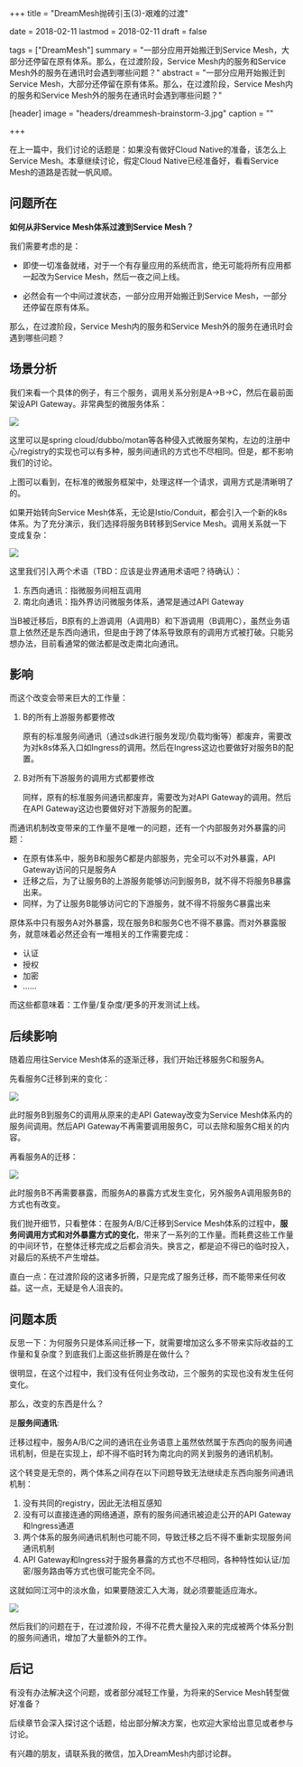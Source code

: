 +++
title = "DreamMesh抛砖引玉(3)-艰难的过渡"

date = 2018-02-11
lastmod = 2018-02-11
draft = false

tags = ["DreamMesh"]
summary = "一部分应用开始搬迁到Service Mesh，大部分还停留在原有体系。那么，在过渡阶段，Service Mesh内的服务和Service Mesh外的服务在通讯时会遇到哪些问题？"
abstract = "一部分应用开始搬迁到Service Mesh，大部分还停留在原有体系。那么，在过渡阶段，Service Mesh内的服务和Service Mesh外的服务在通讯时会遇到哪些问题？"

[header]
image = "headers/dreammesh-brainstorm-3.jpg"
caption = ""

+++

在上一篇中，我们讨论的话题是：如果没有做好Cloud Native的准备，该怎么上Service Mesh。本章继续讨论，假定Cloud Native已经准备好，看看Service Mesh的道路是否就一帆风顺。

## 问题所在

**如何从非Service Mesh体系过渡到Service Mesh？**

我们需要考虑的是：

* 即使一切准备就绪，对于一个有存量应用的系统而言，绝无可能将所有应用都一起改为Service Mesh，然后一夜之间上线。

* 必然会有一个中间过渡状态，一部分应用开始搬迁到Service Mesh，一部分还停留在原有体系。

那么，在过渡阶段，Service Mesh内的服务和Service Mesh外的服务在通讯时会遇到哪些问题？

## 场景分析

我们来看一个具体的例子，有三个服务，调用关系分别是A->B->C，然后在最前面架设API Gateway。非常典型的微服务体系：

![](images/original.png)

这里可以是spring cloud/dubbo/motan等各种侵入式微服务架构，左边的注册中心/registry的实现也可以有多种，服务间通讯的方式也不尽相同。但是，都不影响我们的讨论。

上图可以看到，在标准的微服务框架中，处理这样一个请求，调用方式是清晰明了的。

如果开始转向Service Mesh体系，无论是Istio/Conduit，都会引入一个新的k8s体系。为了充分演示，我们选择将服务B转移到Service Mesh。调用关系就一下变成复杂：

![](images/service-b-moved.png)

这里我们引入两个术语（TBD：应该是业界通用术语吧？待确认）：

1. 东西向通讯：指微服务间相互调用
2. 南北向通讯：指外界访问微服务体系，通常是通过API Gateway

当B被迁移后，B原有的上游调用（A调用B）和下游调用（B调用C），虽然业务语意上依然还是东西向通讯，但是由于跨了体系导致原有的调用方式被打破。只能另想办法，目前看通常的做法都是改走南北向通讯。

## 影响

而这个改变会带来巨大的工作量：

1. B的所有上游服务都要修改

	原有的标准服务间通讯（通过sdk进行服务发现/负载均衡等）都废弃，需要改为对k8s体系入口如Ingress的调用。然后在Ingress这边也要做好对服务B的配置。

2. B对所有下游服务的调用方式都要修改

	同样，原有的标准服务间通讯都废弃，需要改为对API Gateway的调用。然后在API Gateway这边也要做好对下游服务的配置。

而通讯机制改变带来的工作量不是唯一的问题，还有一个内部服务对外暴露的问题：

* 在原有体系中，服务B和服务C都是内部服务，完全可以不对外暴露，API Gateway访问的只是服务A
* 迁移之后，为了让服务B的上游服务能够访问到服务B，就不得不将服务B暴露出来。
* 同样，为了让服务B能够访问它的下游服务，就不得不将服务C暴露出来

原体系中只有服务A对外暴露，现在服务B和服务C也不得不暴露。而对外暴露服务，就意味着必然还会有一堆相关的工作需要完成：

- 认证
- 授权
- 加密
- ......

而这些都意味着：工作量/复杂度/更多的开发测试上线。

## 后续影响

随着应用往Service Mesh体系的逐渐迁移，我们开始迁移服务C和服务A。

先看服务C迁移到来的变化：

![](images/service-c-moved.png)

此时服务B到服务C的调用从原来的走API Gateway改变为Service Mesh体系内的服务间调用。然后API Gateway不再需要调用服务C，可以去除和服务C相关的内容。

再看服务A的迁移：

![](images/service-a-moved.png)

此时服务B不再需要暴露，而服务A的暴露方式发生变化，另外服务A调用服务B的方式也有改变。

我们抛开细节，只看整体：在服务A/B/C迁移到Service Mesh体系的过程中，**服务间调用方式和对外暴露方式的变化**，带来了一系列的工作量。而耗费这些工作量的中间环节，在整体迁移完成之后都会消失。换言之，都是迫不得已的临时投入，对最后的系统不产生增益。

直白一点：在过渡阶段的这诸多折腾，只是完成了服务迁移，而不能带来任何收益。这一点，无疑是令人沮丧的。

## 问题本质

反思一下：为何服务只是体系间迁移一下，就需要增加这么多不带来实际收益的工作量和复杂度？到底我们上面这些折腾是在做什么？

很明显，在这个过程中，我们没有任何业务改动，三个服务的实现也没有发生任何变化。

那么，改变的东西是什么？

是**服务间通讯**:

迁移过程中，服务A/B/C之间的通讯在业务语意上虽然依然属于东西向的服务间通讯机制，但是在实现上，却不得不临时转为南北向的网关到服务的通讯机制。

这个转变是无奈的，两个体系之间存在以下问题导致无法继续走东西向服务间通讯机制：

1. 没有共同的registry，因此无法相互感知
2. 没有可以直接连通的网络通道，原有的服务间通讯被迫走公开的API Gateway和Ingress通道
3. 两个体系的服务间通讯机制也可能不同，导致迁移之后不得不重新实现服务间通讯机制
4. API Gateway和Ingress对于服务暴露的方式也不尽相同，各种特性如认证/加密/服务路由等方式也很可能完全不同。

这就如同江河中的淡水鱼，如果要随波汇入大海，就必须要能适应海水。

![](images/sea.jpg)

然后我们的问题在于，在过渡阶段，不得不花费大量投入来的完成被两个体系分割的服务间通讯，增加了大量额外的工作。

## 后记

有没有办法解决这个问题，或者部分减轻工作量，为将来的Service Mesh转型做好准备？

后续章节会深入探讨这个话题，给出部分解决方案，也欢迎大家给出意见或者参与讨论。

有兴趣的朋友，请联系我的微信，加入DreamMesh内部讨论群。
